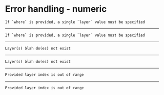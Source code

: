 # Error handling - numeric

    If `where` is provided, a single `layer` value must be specified

---

    If `where` is provided, a single `layer` value must be specified

---

    Layer(s) blah do(es) not exist

---

    Layer(s) blah do(es) not exist

---

    Provided layer index is out of range

---

    Provided layer index is out of range

